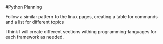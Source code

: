 #Python Planning

Follow a similar pattern to the linux pages, creating a table for commands and a list for different topics

I think I will create different sections withing programming-languages for each framework as needed. 
